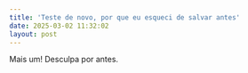 ```yaml
---
title: 'Teste de novo, por que eu esqueci de salvar antes'
date: 2025-03-02 11:32:02
layout: post
---
```

Mais um! Desculpa por antes.
